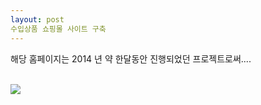 ```yaml
---
layout: post
수입상품 쇼핑몰 사이트 구축
---
```

해당 홈페이지는 2014 년 약 한달동안 진행되었던 프로젝트로써....

</br>
<img src= "{{ site.baseurl }}images/13project_1.png" sizes="400x400">
